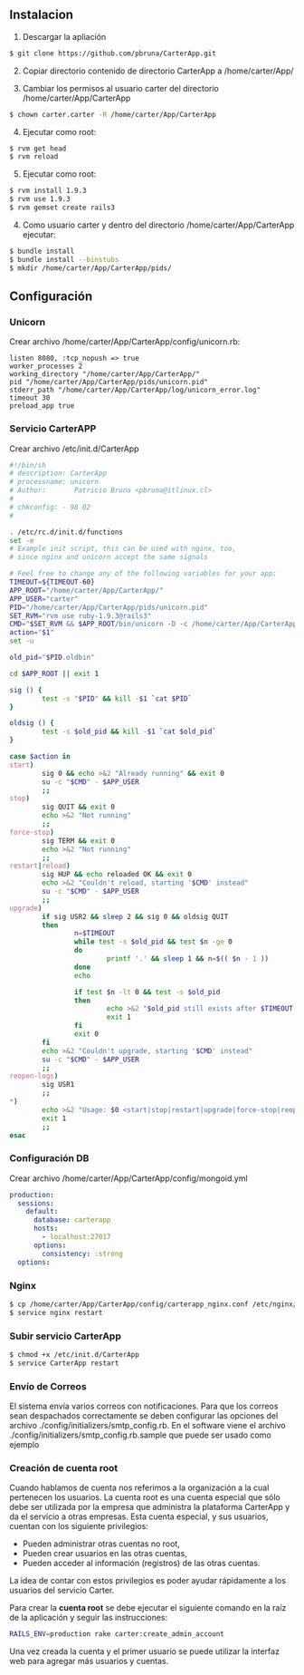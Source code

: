 ## Instalacion

1. Descargar la apliación
```bash
$ git clone https://github.com/pbruna/CarterApp.git
```

2. Copiar directorio contenido de directorio CarterApp a /home/carter/App/

3. Cambiar los permisos al usuario carter del directorio /home/carter/App/CarterApp
```bash
$ chown carter.carter -R /home/carter/App/CarterApp
```

4. Ejecutar como root:
```bash
$ rvm get head
$ rvm reload
```

5. Ejecutar como root:
```bash
$ rvm install 1.9.3
$ rvm use 1.9.3
$ rvm gemset create rails3
```

4. Como usuario carter y dentro del directorio /home/carter/App/CarterApp ejecutar:
```bash
$ bundle install
$ bundle install --binstubs
$ mkdir /home/carter/App/CarterApp/pids/
```


## Configuración

### Unicorn
Crear archivo /home/carter/App/CarterApp/config/unicorn.rb:
```
listen 8080, :tcp_nopush => true
worker_processes 2
working_directory "/home/carter/App/CarterApp/"
pid "/home/carter/App/CarterApp/pids/unicorn.pid"
stderr_path "/home/carter/App/CarterApp/log/unicorn_error.log"
timeout 30
preload_app true
```

### Servicio CarterAPP
Crear archivo /etc/init.d/CarterApp
```bash
#!/bin/sh
# description: CarterApp 
# processname: unicorn
# Author:       Patricio Bruna <pbruna@itlinux.cl> 
#
# chkconfig: - 98 02
#

. /etc/rc.d/init.d/functions
set -e
# Example init script, this can be used with nginx, too,
# since nginx and unicorn accept the same signals

# Feel free to change any of the following variables for your app:
TIMEOUT=${TIMEOUT-60}
APP_ROOT="/home/carter/App/CarterApp/"
APP_USER="carter"
PID="/home/carter/App/CarterApp/pids/unicorn.pid"
SET_RVM="rvm use ruby-1.9.3@rails3"
CMD="$SET_RVM && $APP_ROOT/bin/unicorn -D -c /home/carter/App/CarterApp/config/unicorn.rb -E production"
action="$1"
set -u

old_pid="$PID.oldbin"

cd $APP_ROOT || exit 1

sig () {
        test -s "$PID" && kill -$1 `cat $PID`
}

oldsig () {
        test -s $old_pid && kill -$1 `cat $old_pid`
}

case $action in
start)
        sig 0 && echo >&2 "Already running" && exit 0
        su -c "$CMD" - $APP_USER
        ;;
stop)
        sig QUIT && exit 0
        echo >&2 "Not running"
        ;;
force-stop)
        sig TERM && exit 0
        echo >&2 "Not running"
        ;;
restart|reload)
        sig HUP && echo reloaded OK && exit 0
        echo >&2 "Couldn't reload, starting '$CMD' instead"
        su -c "$CMD" - $APP_USER
        ;;
upgrade)
        if sig USR2 && sleep 2 && sig 0 && oldsig QUIT
        then
                n=$TIMEOUT
                while test -s $old_pid && test $n -ge 0
                do
                        printf '.' && sleep 1 && n=$(( $n - 1 ))
                done
                echo

                if test $n -lt 0 && test -s $old_pid
                then
                        echo >&2 "$old_pid still exists after $TIMEOUT seconds"
                        exit 1
                fi
                exit 0
        fi
        echo >&2 "Couldn't upgrade, starting '$CMD' instead"
        su -c "$CMD" - $APP_USER
        ;;
reopen-logs)
        sig USR1
        ;;
*)
        echo >&2 "Usage: $0 <start|stop|restart|upgrade|force-stop|reopen-logs>"
        exit 1
        ;;
esac
```

### Configuración DB
Crear archivo /home/carter/App/CarterApp/config/mongoid.yml
```yaml
production:
  sessions:
    default:
      database: carterapp
      hosts:
        - localhost:27017
      options:
        consistency: :strong
  options:
```

### Nginx
```bash
$ cp /home/carter/App/CarterApp/config/carterapp_nginx.conf /etc/nginx/conf.d/
$ service nginx restart
```

### Subir servicio CarterApp
```bash
$ chmod +x /etc/init.d/CarterApp
$ service CarterApp restart
```

### Envío de Correos
El sistema envía varios correos con notificaciones. Para que los correos sean despachados correctamente se deben configurar las opciones del archivo ./config/initializers/smtp_config.rb.
En el software viene el archivo ./config/initializers/smtp_config.rb.sample que puede ser usado como ejemplo

### Creación de cuenta root
Cuando hablamos de cuenta nos referimos a la organización a la cual pertenecen los usuarios.
La cuenta root es una cuenta especial que sólo debe ser utilizada por la empresa que administra la plataforma CarterApp y da el servicio a otras empresas. Esta cuenta especial, y sus usuarios, cuentan con los siguiente privilegios:

* Pueden administrar otras cuentas no root,
* Pueden crear usuarios en las otras cuentas,
* Pueden acceder al información (registros) de las otras cuentas.

La idea de contar con estos privilegios es poder ayudar rápidamente a los usuarios del servicio Carter.

Para crear la **cuenta root** se debe ejecutar el siguiente comando en la raíz de la aplicación y seguir las instrucciones:

```bash
RAILS_ENV=production rake carter:create_admin_account
```
Una vez creada la cuenta y el primer usuario se puede utilizar la interfaz web para agregar más usuarios y cuentas.
